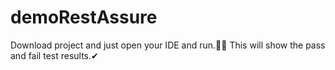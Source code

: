 # demoRestAssure

Download project and just open your IDE and run.🐱‍🏍
This will show the pass and fail test results.✔
